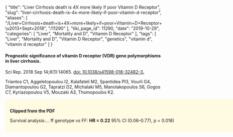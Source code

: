 {
    "title": "Liver Cirrhosis death is 4X more likely if poor Vitamin D Receptor",
    "slug": "liver-cirrhosis-death-is-4x-more-likely-if-poor-vitamin-d-receptor",
    "aliases": [
        "/Liver+Cirrhosis+death+is+4X+more+likely+if+poor+Vitamin+D+Receptor+\u2013+Sept+2018",
        "/11290"
    ],
    "tiki_page_id": 11290,
    "date": "2019-10-29",
    "categories": [
        "Liver",
        "Mortality and D",
        "Vitamin D Receptor"
    ],
    "tags": [
        "Liver",
        "Mortality and D",
        "Vitamin D Receptor",
        "genetics",
        "vitamin d",
        "vitamin d receptor"
    ]
}


#### Prognostic significance of vitamin D receptor (VDR) gene polymorphisms in liver cirrhosis.

Sci Rep. 2018 Sep 14;8(1):14065. [doi: 10.1038/s41598-018-32482-3.](https://doi.org/10.1038/s41598-018-32482-3.)

Triantos C1, Aggeletopoulou I2, Kalafateli M2, Spantidea PI3, Vourli G4, Diamantopoulou G2, Tapratzi D2, Michalaki M5, Manolakopoulos S6, Gogos C7, Kyriazopoulou V5, Mouzaki A3, Thomopoulos K2.

<div class="border" style="background-color:#FFFAE2;padding:15px;margin:10px 0;border-radius:5px;width:800px">

 **Clipped from the PDF**  

Survival analysis:... ff genotype vs FF:  **HR = 0.22**  95% CI (0.06–0.77), p = 0.018)